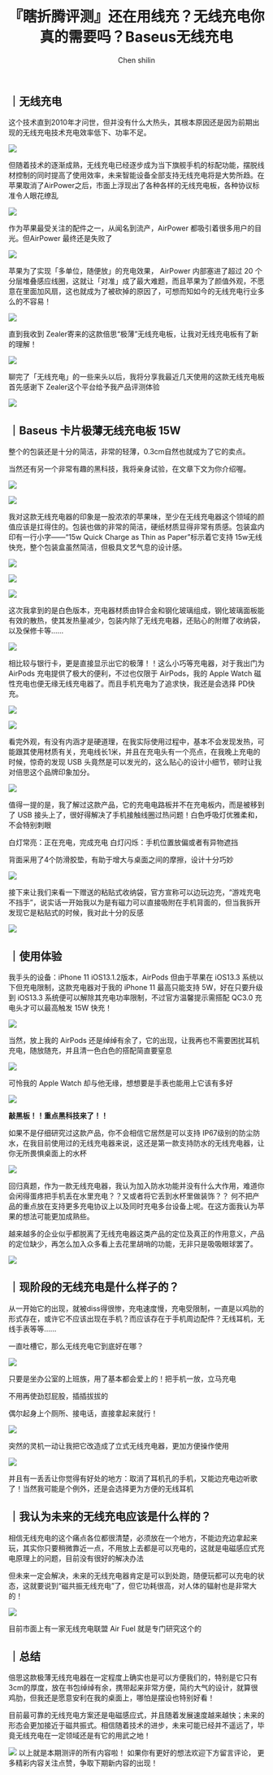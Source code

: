 ﻿---
layout: '../../layouts/MarkdownPost.astro'
title: '『瞎折腾评测』还在用线充？无线充电你真的需要吗？Baseus无线充电'
pubDate: 2019-12-20
description: '倍思这款极薄无线充电器在一定程度上确实也是可以方便我们的，特别是它只有 3cm的厚度，哪怕是摆设也特别好看！'
author: 'Chen shilin'
cover:
    url: 'https://p.ipic.vip/kyv37t.jpg'
    square: 'https://p.ipic.vip/kyv37t.jpg'
    alt: 'cover'
tags: ["无线充电器", "测评", "充电器","原创"]
theme: 'light'
featured: false
---


## ｜无线充电

这个技术直到2010年才问世，但并没有什么大热头，其根本原因还是因为前期出现的无线充电技术充电效率低下、功率不足。

![](https://zealerimg-10019683.cos.ap-shanghai.myqcloud.com/long_pic/2019/12/20/1576819016298.png)

但随着技术的逐渐成熟，无线充电已经逐步成为当下旗舰手机的标配功能，摆脱线材控制的同时提高了使用效率，未来智能设备全部支持无线充电将是大势所趋。在苹果取消了AirPower之后，市面上浮现出了各种各样的无线充电板，各种协议标准令人眼花缭乱

![](https://zealerimg-10019683.cos.ap-shanghai.myqcloud.com/long_pic/2019/12/20/1576819012681.png)

作为苹果最受关注的配件之一，从闻名到流产，AirPower 都吸引着很多用户的目光。但AirPower 最终还是失败了

![](https://zealerimg-10019683.cos.ap-shanghai.myqcloud.com/long_pic/2019/12/20/1576819014442.png)

苹果为了实现「多单位，随便放」的充电效果， AirPower 内部塞进了超过 20 个分层堆叠感应线圈，这就让「对准」成了最大难题，而且苹果为了颜值外观，不愿意在里面加风扇，这也就成为了被砍掉的原因了，可想而知如今的无线充电行业多么的不容易！

![](https://zealerimg-10019683.cos.ap-shanghai.myqcloud.com/long_pic/2019/12/20/1576819012698.png)

直到我收到 Zealer寄来的这款倍思“极薄”无线充电板，让我对无线充电板有了新的理解！

![](https://zealerimg-10019683.cos.ap-shanghai.myqcloud.com/long_pic/2019/12/20/1576819016331.png)

聊完了「无线充电」的一些来头以后，我将分享我最近几天使用的这款无线充电板首先感谢下 Zealer这个平台给予我产品评测体验

![](https://zealerimg-10019683.cos.ap-shanghai.myqcloud.com/long_pic/2019/12/20/1576819010484.png)

## ｜Baseus 卡片极薄无线充电板 15W

整个的包装还是十分的简洁，非常的轻薄，0.3cm自然也就成为了它的卖点。

当然还有另一个非常有趣的黑科技，我将亲身试验，在文章下文为你介绍喔。

![](https://zealerimg-10019683.cos.ap-shanghai.myqcloud.com/long_pic/2019/12/20/1576819013751.png)

![](https://zealerimg-10019683.cos.ap-shanghai.myqcloud.com/long_pic/2019/12/20/1576819013943.png)

我对这款无线充电器的印象是一股浓浓的苹果味，至少在无线充电器这个领域的颜值应该是扛得住的。包装也做的非常的简洁，硬纸材质显得非常有质感。包装盒内印有一行小字——“15w Quick Charge as Thin as Paper”标示着它支持 15w无线快充，整个包装盒虽然简洁，但极具文艺气息的设计感。

![](https://zealerimg-10019683.cos.ap-shanghai.myqcloud.com/long_pic/2019/12/20/1576819009424.png)

![](https://zealerimg-10019683.cos.ap-shanghai.myqcloud.com/long_pic/2019/12/20/1576819015390.png)

![](https://zealerimg-10019683.cos.ap-shanghai.myqcloud.com/long_pic/2019/12/20/1576819010654.png)

这次我拿到的是白色版本，充电器材质由锌合金和钢化玻璃组成，钢化玻璃面板能有效的散热，使其发热量减少，包装内除了无线充电器，还贴心的附赠了收纳袋，以及保修卡等……

![](https://zealerimg-10019683.cos.ap-shanghai.myqcloud.com/long_pic/2019/12/20/1576819012589.png)

相比较与银行卡，更是直接显示出它的极薄！！这么小巧等充电器，对于我出门为 AirPods 充电提供了极大的便利，不过也仅限于 AirPods，我的 Apple Watch 磁性充电也便无缘无线充电器了。而且手机充电为了追求快，我还是会选择 PD快充。

![](https://zealerimg-10019683.cos.ap-shanghai.myqcloud.com/long_pic/2019/12/20/1576819011019.png)

![](https://zealerimg-10019683.cos.ap-shanghai.myqcloud.com/long_pic/2019/12/20/1576819009761.png)

看完外观，有没有内涵才是硬道理，在我实际使用过程中，基本不会发现发热，可能跟其使用材质有关，充电线长1米，并且在充电头有一个亮点，在我晚上充电的时候，惊奇的发现 USB 头竟然是可以发光的，这么贴心的设计小细节，顿时让我对倍思这个品牌印象加分。

![](https://zealerimg-10019683.cos.ap-shanghai.myqcloud.com/long_pic/2019/12/20/1576819016447.png)

值得一提的是，我了解过这款产品，它的充电电路板并不在充电板内，而是被移到了 USB 接头上了，很好得解决了手机接触线圈过热问题！白色呼吸灯优雅柔和，不会特别刺眼

白灯常亮：正在充电，完成充电 白灯闪烁：手机位置放偏或者有异物遮挡

背面采用了4个防滑胶垫，有助于增大与桌面之间的摩擦，设计十分巧妙

![](https://zealerimg-10019683.cos.ap-shanghai.myqcloud.com/long_pic/2019/12/20/1576819016549.png)

接下来让我们来看一下赠送的粘贴式收纳袋，官方宣称可以边玩边充，“游戏充电不挡手”，说实话一开始我以为是有磁力可以直接吸附在手机背面的，但当我拆开发现它是粘贴式的时候，我对此十分的反感

![](https://zealerimg-10019683.cos.ap-shanghai.myqcloud.com/long_pic/2019/12/20/1576819012155.png)

## ｜使用体验

我手头的设备：iPhone 11 iOS13.1.2版本，AirPods 但由于苹果在 iOS13.3 系统以下但充电限制，这款充电器对于我的 iPhone 11 最高只能支持 5W，好在只要升级到 iOS13.3 系统便可以解除其充电功率限制，不过官方温馨提示需搭配 QC3.0 充电头才可以最高触发 15W 快充！

![](https://zealerimg-10019683.cos.ap-shanghai.myqcloud.com/long_pic/2019/12/20/1576819010692.png)

当然，放上我的 AirPods 还是绰绰有余了，它的出现，让我再也不需要困扰耳机充电，随放随充，并且清一色白色的搭配简直要窒息

![](https://zealerimg-10019683.cos.ap-shanghai.myqcloud.com/long_pic/2019/12/20/1576819017387.png)

可怜我的 Apple Watch 却与他无缘，想想要是手表也能用上它该有多好

![](https://zealerimg-10019683.cos.ap-shanghai.myqcloud.com/long_pic/2019/12/20/1576819016282.png)

**敲黑板！！重点黑科技来了！！**

如果不是仔细研究过这款产品，你不会相信它居然是可以支持 IP67级别的防尘防水，在我目前使用过的无线充电器来说，这还是第一款支持防水的无线充电器，让你无所畏惧桌面上的水杯

![](https://zealerimg-10019683.cos.ap-shanghai.myqcloud.com/long_pic/2019/12/20/1576819011993.png)

回归真题，作为一款无线充电器，我认为加入防水功能并没有什么大作用，难道你会闲得蛋疼把手机丢在水里充电？？又或者将它丢到水杯里做装饰？？ 何不把产品的重点放在支持更多充电协议上以及同时充电多台设备上呢。在这方面我认为苹果的想法可能更加成熟些。

越来越多的企业似乎都脱离了无线充电器这类产品的定位及真正的作用意义，产品的定位缺少，再怎么加入众多看上去花里胡哨的功能，无非只是吸吸眼球罢了。

![](https://zealerimg-10019683.cos.ap-shanghai.myqcloud.com/long_pic/2019/12/20/1576819013413.png)

## ｜现阶段的无线充电是什么样子的？

从一开始它的出现，就被diss得很惨，充电速度慢，充电受限制，一直是以鸡肋的形式存在，或许它不应该出现在手机？而应该存在于手机周边配件？无线耳机，无线手表等等……

一直吐槽它，那么无线充电它到底好在哪？

![](https://zealerimg-10019683.cos.ap-shanghai.myqcloud.com/long_pic/2019/12/20/1576819014791.png)

只要是坐办公室的上班族，用了基本都会爱上的！把手机一放，立马充电

不用再使劲怼屁股，插插拔拔的

偶尔起身上个厕所、接电话，直接拿起来就行！

![](https://zealerimg-10019683.cos.ap-shanghai.myqcloud.com/long_pic/2019/12/20/1576819014891.png)

突然的灵机一动让我把它改造成了立式无线充电器，更加方便操作使用

![](https://zealerimg-10019683.cos.ap-shanghai.myqcloud.com/long_pic/2019/12/20/1576819016873.png)

并且有一丢丢让你觉得有好处的地方：取消了耳机孔的手机，又能边充电边听歌了！当然我可能是个例外，还是会选择更为方便的无线耳机

## ｜我认为未来的无线充电应该是什么样的？

相信无线充电的这个痛点各位都很清楚，必须放在一个地方，不能边充边拿起来玩，其实你只要稍微靠近一点，不用放上去都是可以充电的，这就是电磁感应式充电原理上的问题，目前没有很好的解决办法

但未来一定会解决，未来的无线充电器肯定是可以到处跑，随便玩都可以充电的状态，这就要说到“磁共振无线充电”了，但它功耗很高，对人体的辐射也是非常大的！

![](https://zealerimg-10019683.cos.ap-shanghai.myqcloud.com/long_pic/2019/12/20/1576819006646.png)

目前市面上有一家无线充电联盟 Air Fuel 就是专门研究这个的

## ｜总结

倍思这款极薄无线充电器在一定程度上确实也是可以方便我们的，特别是它只有 3cm的厚度，放在书包绰绰有余，携带起来非常方便，简约大气的设计，就算很鸡肋，但我还是愿意安利在我的桌面上，哪怕是摆设也特别好看！

目前最可靠的无线充电方案还是电磁感应式，并且随着发展速度越来越快；未来的形态会更加接近于磁共振式。相信随着技术的进步，未来可能已经并不遥远了，毕竟无线充电在一定领域还是有它的用武之地！

![](https://zealerimg-10019683.cos.ap-shanghai.myqcloud.com/long_pic/2019/12/20/1576819300800.png)
以上就是本期测评的所有内容啦！
如果你有更好的想法欢迎下方留言评论，
更多精彩内容关注点赞，争取下期新内容的出现！
